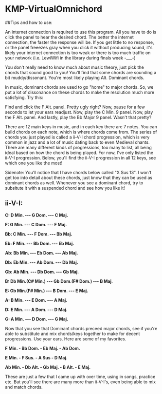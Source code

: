 # KMP-VirtualOmnichord

##Tips and how to use: 

An internet connection is required to use this program. All you have to do is click the panel to hear the desired chord. The better the internet connection, the faster the response will be. If you get little to no response, or the panel freeezes gray when you click it without producing sound, it's likely your internet connection is too weak or there is too much traffic on your network (i.e. LewiWifi in the library during finals week -___-) 

You don't really need to know much about music theory, just pick the chords that sound good to you! You'll find that some chords are sounding a bit muddy/dissonant. You're most likely playing Alt. Dominant chords. 

In music, dominant chords are used to go "home" to major chords. So, we put a lot of dissonance on these chords to make the resolution much more satisfying. Try this: 


Find and click the F Alt. panel. Pretty ugly right? Now, pause for a few seconds to let your ears readjust. Now, play the C Min. 9 panel. Now, play the F Alt. panel. And lastly, play the Bb Major 9 panel. Wasn't that pretty? 


There are 12 main keys in music, and in each key there are 7 notes. You can build chords on each note, which is where chords come from. The series of chords you just played is called a ii-V-I chord progression, which is very common in jazz and a lot of music dating back to even Medieval chants. There are many different kinds of progressions, too many to list, all being ideal based on how the chord is being played. For now, I've only listed the ii-V-I progression. Below, you'll find the ii-V-I progression in all 12 keys, see which one you like the most! 


Sidenote: You'll notice that I have chords below called "X Sus 13". I won't get too into detail about these chords, just know that they can be used as dominant chords as well. Whenever you see a dominant chord, try to subsitute it with a suspended chord and see how you like it!



## ii-V-I: 


**C: D Min. --- G Dom. --- C Maj.**


**F: G Min. --- C Dom. --- F Maj.** 


**Bb: C Min. --- F Dom. --- Bb Maj.** 


**Eb: F Min. --- Bb Dom. --- Eb Maj.** 


**Ab: Bb Min. --- Eb Dom. --- Ab Maj.** 


**Db: Eb Min. --- Ab Dom. --- Db Maj.** 


**Gb: Ab Min. --- Db Dom. --- Gb Maj.**


**B: Db Min.(C# Min.) --- Gb Dom.(F# Dom.) --- B Maj.** 


**E: Gb Min.(F# Min.) --- B Dom. --- E Maj.** 


**A: B Min. --- E Dom. --- A Maj.** 


**D: E Min. --- A Dom. --- D Maj.** 


**G: A Min. --- D Dom. --- G Maj.** 



Now that you see that Dominant chords preceed major chords, see if you're able to substitute and mix chords/keys together to make for decent progressions. Use your ears. Here are some of my favorites. 


**F Min. - Bb Dom. - Eb Maj. - Ab Dom.** 


**E Min. - F Sus. - A Sus - D Maj.** 


**Ab Min. - Db Alt. - Gb Maj. - B Alt. - E Maj.** 


These are just a few that I came up with over time, using in songs, practice etc. But you'll see there are many more than ii-V-I's, even being able to mix and match chords. 
